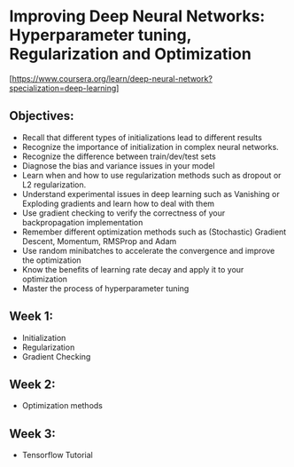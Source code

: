 # Improving Deep Neural Networks: Hyperparameter tuning, Regularization and Optimization
[https://www.coursera.org/learn/deep-neural-network?specialization=deep-learning]

## Objectives:
  - Recall that different types of initializations lead to different results
  - Recognize the importance of initialization in complex neural networks.
  - Recognize the difference between train/dev/test sets
  - Diagnose the bias and variance issues in your model
  - Learn when and how to use regularization methods such as dropout or L2 regularization.
  - Understand experimental issues in deep learning such as Vanishing or Exploding gradients and learn how to deal with them
  - Use gradient checking to verify the correctness of your backpropagation implementation
  - Remember different optimization methods such as (Stochastic) Gradient Descent, Momentum, RMSProp and Adam
  - Use random minibatches to accelerate the convergence and improve the optimization
  - Know the benefits of learning rate decay and apply it to your optimization
  - Master the process of hyperparameter tuning
  
## Week 1:
 - Initialization
 - Regularization
 - Gradient Checking
 
 ## Week 2:
-   Optimization methods
 
 ## Week 3:
-   Tensorflow Tutorial
